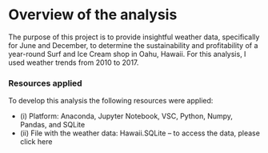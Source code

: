 # Overview of the analysis

The purpose of this project is to provide insightful weather data, specifically for June and December, to determine the sustainability and profitability of a year-round Surf and Ice Cream shop in Oahu, Hawaii.  For this analysis, I used weather trends from 2010 to 2017.

### Resources applied
To develop this analysis the following resources were applied:
- (i)	Platform: Anaconda, Jupyter Notebook, VSC, Python, Numpy, Pandas, and SQLite
- (ii)	File with the weather data: Hawaii.SQLite – to access the data, please click here
